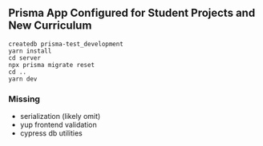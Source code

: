 ## Prisma App Configured for Student Projects and New Curriculum

```
createdb prisma-test_development
yarn install
cd server
npx prisma migrate reset
cd ..
yarn dev
```

### Missing
- serialization (likely omit)
- yup frontend validation
- cypress db utilities



